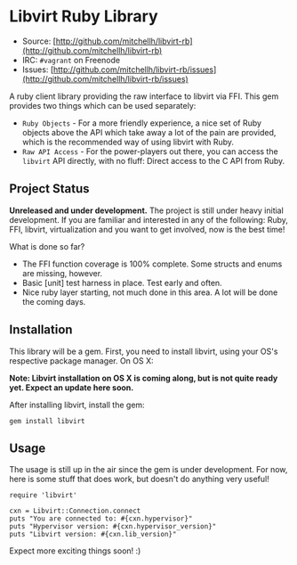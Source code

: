 # Libvirt Ruby Library

* Source: [http://github.com/mitchellh/libvirt-rb](http://github.com/mitchellh/libvirt-rb)
* IRC: `#vagrant` on Freenode
* Issues: [http://github.com/mitchellh/libvirt-rb/issues](http://github.com/mitchellh/libvirt-rb/issues)

A ruby client library providing the raw interface to libvirt via
FFI. This gem provides two things which can be used separately:

* `Ruby Objects` - For a more friendly experience, a nice set of
Ruby objects above the API which take away a lot of the pain are provided,
which is the recommended way of using libvirt with Ruby.
* `Raw API Access` - For the power-players out there, you can access
the `libvirt` API directly, with no fluff: Direct access to the C API
from Ruby.

## Project Status

**Unreleased and under development.** The project is still under heavy
initial development. If you are familiar and interested in any of the
following: Ruby, FFI, libvirt, virtualization and you want to get involved,
now is the best time!

What is done so far?

* The FFI function coverage is 100% complete. Some structs and enums
are missing, however.
* Basic [unit] test harness in place. Test early and often.
* Nice ruby layer starting, not much done in this area. A lot will
be done the coming days.

## Installation

This library will be a gem. First, you need to install libvirt, using
your OS's respective package manager. On OS X:

**Note: Libvirt installation on OS X is coming along, but is not
quite ready yet. Expect an update here soon.**

After installing libvirt, install the gem:

    gem install libvirt

## Usage

The usage is still up in the air since the gem is under development.
For now, here is some stuff that does work, but doesn't do anything
very useful!

    require 'libvirt'

    cxn = Libvirt::Connection.connect
    puts "You are connected to: #{cxn.hypervisor}"
    puts "Hypervisor version: #{cxn.hypervisor_version}"
    puts "Libvirt version: #{cxn.lib_version}"

Expect more exciting things soon! :)
